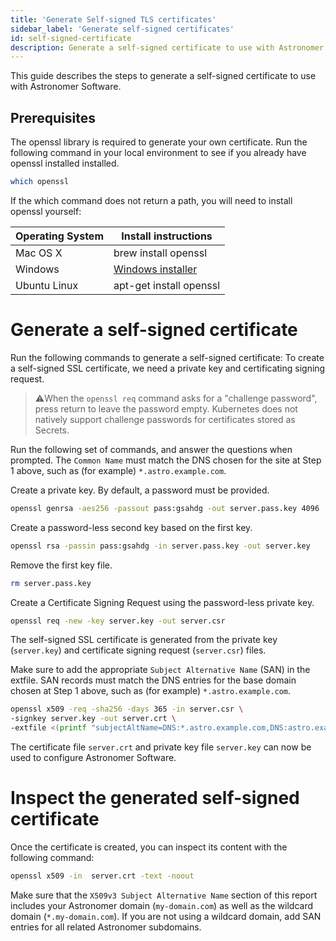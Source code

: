 ```yaml
---
title: 'Generate Self-signed TLS certificates'
sidebar_label: 'Generate self-signed certificates'
id: self-signed-certificate
description: Generate a self-signed certificate to use with Astronomer Software.
---
```


This guide describes the steps to generate a self-signed certificate to use with Astronomer Software.

## Prerequisites

The openssl library is required to generate your own certificate. Run the following command in your local environment to see if you already have openssl installed installed.

```bash
which openssl
```

If the which command does not return a path, you will need to install openssl yourself:

| Operating System | Install instructions                                                      |
|------------------|---------------------------------------------------------------------------|
| Mac OS X         | brew install openssl                                                      |
| Windows          | [Windows installer](http://gnuwin32.sourceforge.net/packages/openssl.htm) |
| Ubuntu Linux     | apt-get install openssl                                                   |

# Generate a self-signed certificate

Run the following commands to generate a self-signed certificate:
To create a self-signed SSL certificate, we need a private key and certificating signing request. 

> ⚠️When the `openssl req` command asks for a "challenge password", press return to leave the password empty. Kubernetes does not natively support challenge passwords for certificates stored as Secrets.

Run the following set of commands, and answer the questions when prompted. The `Common Name` must match the DNS chosen for the site at Step 1 above, such as (for example) `*.astro.example.com`. 

Create a private key. By default, a password must be provided. 
```bash
openssl genrsa -aes256 -passout pass:gsahdg -out server.pass.key 4096
```

Create a password-less second key based on the first key.
```bash
openssl rsa -passin pass:gsahdg -in server.pass.key -out server.key
```

Remove the first key file. 
```bash
rm server.pass.key
```

Create a Certificate Signing Request using the password-less private key.
```bash
openssl req -new -key server.key -out server.csr
```

The self-signed SSL certificate is generated from the private key (`server.key`) and certificate signing request (`server.csr`) files.

Make sure to add the appropriate `Subject Alternative Name` (SAN) in the extfile. 
SAN records must match the DNS entries for the base domain chosen at Step 1 above, such as (for example) `*.astro.example.com`.

```bash
openssl x509 -req -sha256 -days 365 -in server.csr \
-signkey server.key -out server.crt \
-extfile <(printf "subjectAltName=DNS:*.astro.example.com,DNS:astro.example.com")
```

The certificate file `server.crt` and private key file `server.key` can now be used to configure Astronomer Software.

# Inspect the generated self-signed certificate
Once the certificate is created, you can inspect its content with the following command:

```bash
openssl x509 -in  server.crt -text -noout
```

Make sure that the `X509v3 Subject Alternative Name` section of this report includes your Astronomer domain (`my-domain.com`) as well as the wildcard domain (`*.my-domain.com`).
If you are not using a wildcard domain, add SAN entries for all related Astronomer subdomains.